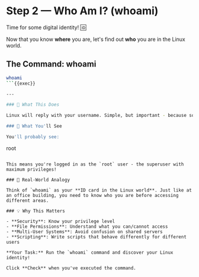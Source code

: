 # Step 2 — Who Am I? (whoami)

Time for some digital identity! 🆔

Now that you know **where** you are, let's find out **who** you are in the Linux world.

## The Command: whoami

```bash
whoami
```{{exec}}

---

### 🤔 What This Does

Linux will reply with your username. Simple, but important - because sometimes you might have multiple users on a server, and this command reminds you **which hat you're wearing**.

### 🎯 What You'll See

You'll probably see:
```
root
```

This means you're logged in as the `root` user - the superuser with maximum privileges!

### 🧭 Real-World Analogy

Think of `whoami` as your **ID card in the Linux world**. Just like at an office building, you need to know who you are before accessing different areas.

### 💡 Why This Matters

- **Security**: Know your privilege level
- **File Permissions**: Understand what you can/cannot access
- **Multi-User Systems**: Avoid confusion on shared servers
- **Scripting**: Write scripts that behave differently for different users

**Your Task:** Run the `whoami` command and discover your Linux identity!

Click **Check** when you've executed the command.